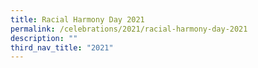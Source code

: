 ```yaml
---
title: Racial Harmony Day 2021
permalink: /celebrations/2021/racial-harmony-day-2021
description: ""
third_nav_title: "2021"
---
```

